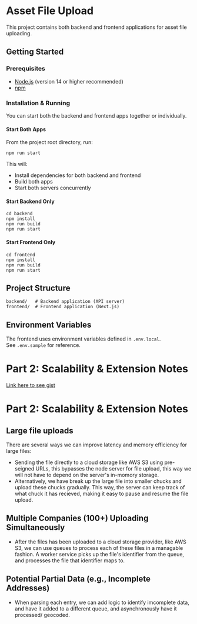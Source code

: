 # Asset File Upload

This project contains both backend and frontend applications for asset file uploading.

## Getting Started

### Prerequisites

- [Node.js](https://nodejs.org/) (version 14 or higher recommended)
- [npm](https://www.npmjs.com/)

### Installation & Running

You can start both the backend and frontend apps together or individually.

#### Start Both Apps

From the project root directory, run:

```
npm run start
```

This will:

- Install dependencies for both backend and frontend
- Build both apps
- Start both servers concurrently

#### Start Backend Only

```
cd backend
npm install
npm run build
npm run start
```

#### Start Frontend Only

```
cd frontend
npm install
npm run build
npm run start
```

## Project Structure

```
backend/   # Backend application (API server)
frontend/  # Frontend application (Next.js)
```

## Environment Variables

The frontend uses environment variables defined in `.env.local`.  
See `.env.sample` for reference.

# Part 2: Scalability & Extension Notes
[Link here to see gist](https://gist.github.com/mrjobosco/039e3c62bf94d1ffad229c1fb5de4772)

# Part 2: Scalability & Extension Notes

## Large file uploads
There are several ways we can improve latency and memory efficiency for large files:
 - Sending the file directly to a cloud storage like AWS S3 using pre-seigned URLs, this bypasses the node server for file upload, this way we will not have to depend on the server's in-momory storage.
 - Alternatively, we have break up the large file into smaller chucks and upload these chucks gradually. This way, the server can keep track of what chuck it has recieved, making it easy to pause and resume the file upload.

## Multiple Companies (100+) Uploading Simultaneously
 - After the files has been uploaded to a cloud storage provider, like AWS S3, we can use queues to process each of these files in a managable fashion. A worker service picks up the file's identifier from the queue, and processes the file that identifier maps to.

## Potential Partial Data (e.g., Incomplete Addresses)
 - When parsing each entry, we can add logic to identify imcomplete data, and have it added to a different queue, and asynchronously have it processed/ geocoded.
